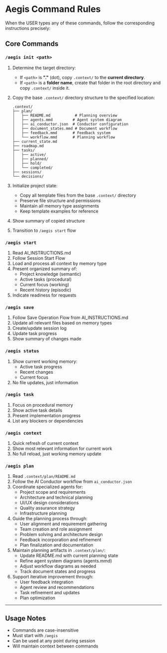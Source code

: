 # Aegis Command Rules

When the USER types any of these commands, follow the corresponding instructions precisely:

## Core Commands

### `/aegis init <path>`
1. Determine the target directory:
   - If `<path>` is **"."** (dot), copy `.context/` to the **current directory**.
   - If `<path>` is a **folder name**, create that folder in the root directory and copy `.context/` inside it.

2. Copy the base `.context/` directory structure to the specified location:
   ```
   .context/
   ├── plan/
   │   ├── README.md           # Planning overview
   │   ├── agents.mmd         # Agent system diagram
   │   ├── ai_conductor.json  # Conductor configuration
   │   ├── document_states.mmd # Document workflow
   │   ├── feedback.mmd       # Feedback system
   │   └── workflow.mmd       # Planning workflow
   ├── current_state.md
   ├── roadmap.md
   ├── tasks/
   │   ├── active/
   │   ├── planned/
   │   ├── hold/
   │   └── completed/
   ├── sessions/
   └── decisions/
   ```

3. Initialize project state:
   - Copy all template files from the base `.context/` directory
   - Preserve file structure and permissions
   - Maintain all memory type assignments
   - Keep template examples for reference

4. Show summary of copied structure
5. Transition to `/aegis start` flow

### `/aegis start`
1. Read AI_INSTRUCTIONS.md
2. Follow Session Start Flow
3. Load and process all context by memory type
4. Present organized summary of:
   - Project knowledge (semantic)
   - Active tasks (procedural)
   - Current focus (working)
   - Recent history (episodic)
5. Indicate readiness for requests

### `/aegis save`
1. Follow Save Operation Flow from AI_INSTRUCTIONS.md
2. Update all relevant files based on memory types
3. Create/update session log
4. Update task progress
5. Show summary of changes made

### `/aegis status`
1. Show current working memory:
   - Active task progress
   - Recent changes
   - Current focus
2. No file updates, just information

### `/aegis task`
1. Focus on procedural memory
2. Show active task details
3. Present implementation progress
4. List any blockers or dependencies

### `/aegis context`
1. Quick refresh of current context
2. Show most relevant information for current work
3. No full reload, just working memory update

### `/aegis plan`
1. Read `.context/plan/README.md`
2. Follow the AI Conductor workflow from `ai_conductor.json`
3. Coordinate specialized agents for:
   - Project scope and requirements
   - Architecture and technical planning
   - UI/UX design considerations
   - Quality assurance strategy
   - Infrastructure planning
4. Guide the planning process through:
   - User alignment and requirement gathering
   - Team creation and role assignment
   - Problem solving and architecture design
   - Feedback incorporation and refinement
   - Plan finalization and documentation
5. Maintain planning artifacts in `.context/plan/`:
   - Update README.md with current planning state
   - Refine agent system diagrams (agents.mmd)
   - Adjust workflow diagrams as needed
   - Track document states and progress
6. Support iterative improvement through:
   - User feedback integration
   - Agent review and recommendations
   - Task refinement and updates
   - Plan optimization

---

## Usage Notes
- Commands are case-insensitive
- Must start with `/aegis`
- Can be used at any point during session
- Will maintain context between commands

